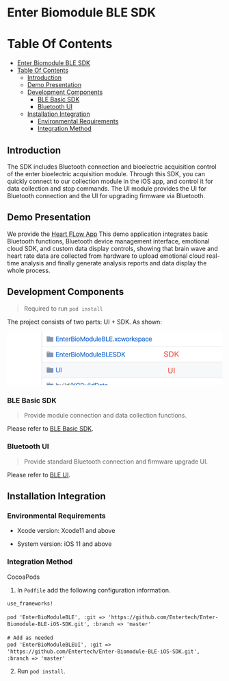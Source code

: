 # Enter Biomodule BLE SDK

# Table Of Contents

- [Enter Biomodule BLE SDK](#enter-biomodule-ble-sdk)
- [Table Of Contents](#table-of-contents)
  - [Introduction](#introduction)
  - [Demo Presentation](#demo-presentation)
  - [Development Components](#development-components)
    - [BLE Basic SDK](#ble-basic-sdk)
    - [Bluetooth UI](#bluetooth-ui)
  - [Installation Integration](#installation-integration)
    - [Environmental Requirements](#environmental-requirements)
    - [Integration Method](#integration-method)

## Introduction

The SDK includes Bluetooth connection and bioelectric acquisition control of the enter bioelectric acquisition module. Through this SDK, you can quickly connect to our collection module in the iOS app, and control it for data collection and stop commands. The UI module provides the UI for Bluetooth connection and the UI for upgrading firmware via Bluetooth.

## Demo Presentation

We provide the [Heart FLow App](https://github.com/Entertech/Enter-AffectiveCloud-Demo-iOS.git) This demo application integrates basic Bluetooth functions, Bluetooth device management interface, emotional cloud SDK, and custom data display controls, showing that brain wave and heart rate data are collected from hardware to upload emotional cloud real-time analysis and finally generate analysis reports and data display the whole process.

## Development Components

> Required to run `pod install` 
 
The project consists of two parts: UI + SDK. As shown:

<img src="https://github.com/Entertech/Enter-Biomodule-BLE-iOS-SDK/blob/master/img/1.png?raw=true" width="600">

### BLE Basic SDK

> Provide module connection and data collection functions.

Please refer to [BLE Basic SDK](EnterBioModuleBLESDK/).

### Bluetooth UI

> Provide standard Bluetooth connection and firmware upgrade UI.

Please refer to [BLE UI](UI/).

## Installation Integration

### Environmental Requirements

- Xcode version: Xcode11 and above

- System version: iOS 11 and above

### Integration Method

CocoaPods

1. In `Podfile` add the following configuration information.

```
use_frameworks!

pod 'EnterBioModuleBLE', :git => 'https://github.com/Entertech/Enter-Biomodule-BLE-iOS-SDK.git', :branch => 'master'

# Add as needed 
pod 'EnterBioModuleBLEUI', :git => 'https://github.com/Entertech/Enter-Biomodule-BLE-iOS-SDK.git', :branch => 'master'
```

2. Run `pod install`.